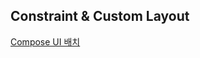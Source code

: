 ## Constraint & Custom Layout
[Compose UI 배치](https://gabby-mail-29f.notion.site/Compose-UI-f2ec172a401847788c7b0cca65da4d7d)